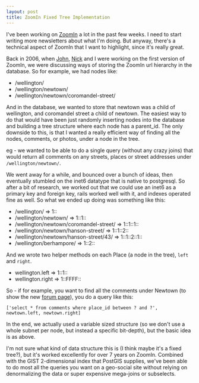 ```yaml
---
layout: post
title: ZoomIn Fixed Tree Implementation
---
```


I've been working on [ZoomIn](http://www.zoomin.co.nz/) a lot in the past few weeks. I need to start writing more newsletters about what I'm doing. But anyway, there's a technical aspect of ZoomIn that I want to highlight, since it's really great.

Back in 2006, when [John](http://www.projectx.co.nz/), [Nick](http://www.indigorenderer.com/) and I were working on the first version of ZoomIn, we were discussing ways of storing the ZoomIn url hierarchy in the database. So for example, we had nodes like:

 * /wellington/
 * /wellington/newtown/
 * /wellington/newtown/coromandel-street/
 
And in the database, we wanted to store that newtown was a child of wellington, and coromandel street a child of newtown. The easiest way to do that would have been just randomly inserting nodes into the database and building a tree structure where each node has a parent_id. The only downside to this, is that I wanted a really efficient way of finding all the nodes, comments, or photos, under a node in the tree.

eg - we wanted to be able to do a single query (without any crazy joins) that would return all comments on any streets, places or street addresses under `/wellington/newtown/`.

We went away for a while, and bounced over a bunch of ideas, then eventually stumbled on the inet6 datatype that is native to postgresql. So after a bit of research, we worked out that we could use an inet6 as a primary key and foreign key, rails worked well with it, and indexes operated fine as well. So what we ended up doing was something like this:

 * /wellington/ => 1::
 * /wellington/newtown/ => 1::1::
 * /wellington/newtown/coromandel-street/ => 1::1::1::
 * /wellington/newtown/hanson-street/ => 1::1::2::
 * /wellington/newtown/hanson-street/43/ => 1::1::2::1::
 * /wellington/berhampore/ => 1::2::

And we wrote two helper methods on each Place (a node in the tree), `left` and `right`.

 * wellington.left => 1::1::
 * wellington.right => 1::FFFF::
 
So - if for example, you want to find all the comments under Newtown (to show the new [forum page](http://www.zoomin.co.nz/nz/wellington/newtown/forum/)), you do a query like this:

    ['select * from comments where place_id between ? and ?', newtown.left, newtown.right]

In the end, we actually used a variable sized structure (so we don't use a whole subnet per node, but instead a specific bit-depth), but the basic idea is as above.

I'm not sure what kind of data structure this is (I think maybe it's a fixed tree?), but it's worked excellently for over 7 years on ZoomIn. Combined with the GIST 2-dimensional index that PostGIS supplies, we've been able to do most all the queries you want on a geo-social site without relying on denormalizing the data or super expensive mega-joins or subselects.